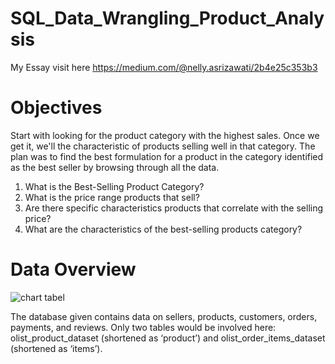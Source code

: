 # SQL_Data_Wrangling_Product_Analysis

My Essay visit here https://medium.com/@nelly.asrizawati/2b4e25c353b3

# Objectives

Start with looking for the product category with the highest sales. Once we get it, we'll the characteristic of products selling well in that category. The plan was to find the best formulation for a product in the category identified as the best seller by browsing through all the data.

1. What is the Best-Selling Product Category?
2. What is the price range products that sell?
3. Are there specific characteristics products that correlate with the selling price?
4. What are the characteristics of the best-selling products category?

# Data Overview 

![chart tabel](https://user-images.githubusercontent.com/117026628/230923603-2e09537b-986c-408f-a29a-a3b2e269393c.png)

The database given contains data on sellers, products, customers, orders, payments, and reviews. 
Only two tables would be involved here: olist_product_dataset (shortened as ‘product’) and olist_order_items_dataset (shortened as ‘items’).
